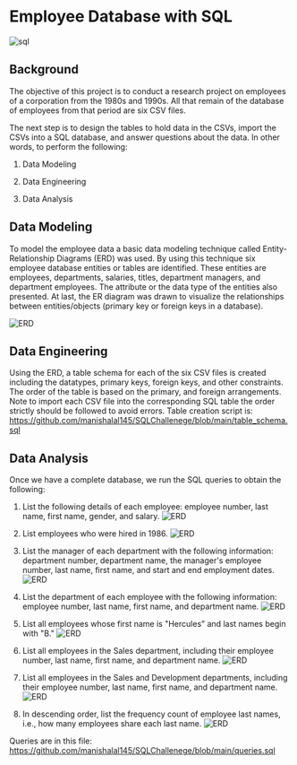                                               
# Employee Database with SQL

![sql](sql.png)

## Background

The objective of this project is to conduct a research project on employees of a corporation from the 1980s and 1990s. All that remain of the database of employees from that period are six CSV files.

The next step is to design the tables to hold data in the CSVs, import the CSVs into a SQL database, and answer questions about the data. In other words, to perform the following:

1. Data Modeling

2. Data Engineering

3. Data Analysis

## Data Modeling <br/>

To model the employee data a basic data modeling technique called Entity-Relationship Diagrams (ERD) was used. By using this technique six employee database entities or tables are identified. These entities are employees, departments, salaries, titles, department managers, and department employees. The attribute or the data type of the entities also presented. At last, the ER diagram was drawn to visualize the relationships between entities/objects (primary key or foreign keys in a database).

![ERD](ERD.png)

## Data Engineering
Using the ERD, a table schema for each of the six CSV files is created including the datatypes, primary keys, foreign keys, and other constraints. The order of the table is based on the primary, and foreign arrangements.
Note to import each CSV file into the corresponding SQL table the order strictly should be followed to avoid errors.
Table creation script is: https://github.com/manishalal145/SQLChallenege/blob/main/table_schema.sql

## Data Analysis
Once we have a complete database, we run the SQL queries to obtain the following:
1. List the following details of each employee: employee number, last name, first name, gender, and salary. 
![ERD](images/image1.png)

2. List employees who were hired in 1986.
![ERD](images/image2.png)

3. List the manager of each department with the following information: department number, department name, the manager's employee number, last name, first name, and start and end employment dates.
![ERD](images/image3.png)

4. List the department of each employee with the following information: employee number, last name, first name, and department name.
![ERD](images/image4.png)

5. List all employees whose first name is "Hercules" and last names begin with "B."
![ERD](images/image5.png)

6. List all employees in the Sales department, including their employee number, last name, first name, and department name.
![ERD](images/image6.png)

7. List all employees in the Sales and Development departments, including their employee number, last name, first name, and department name.
![ERD](images/image7.png)

8. In descending order, list the frequency count of employee last names, i.e., how many employees share each last name.
![ERD](images/image8.png)

Queries are in this file: https://github.com/manishalal145/SQLChallenege/blob/main/queries.sql
